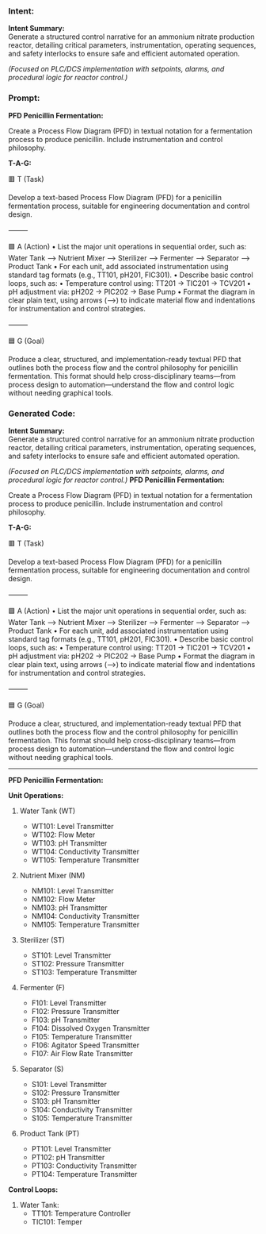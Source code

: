 ### Intent:
**Intent Summary:**  
Generate a structured control narrative for an ammonium nitrate production reactor, detailing critical parameters, instrumentation, operating sequences, and safety interlocks to ensure safe and efficient automated operation.  

*(Focused on PLC/DCS implementation with setpoints, alarms, and procedural logic for reactor control.)*

### Prompt:
**PFD Penicillin Fermentation:**

Create a Process Flow Diagram (PFD) in textual notation for a fermentation process to produce penicillin. Include instrumentation and control philosophy.


**T-A-G:**

🟥 T (Task)

Develop a text-based Process Flow Diagram (PFD) for a penicillin fermentation process, suitable for engineering documentation and control design.

⸻

🟩 A (Action)
	•	List the major unit operations in sequential order, such as:
Water Tank --> Nutrient Mixer --> Sterilizer --> Fermenter --> Separator --> Product Tank
	•	For each unit, add associated instrumentation using standard tag formats (e.g., TT101, pH201, FIC301).
	•	Describe basic control loops, such as:
	•	Temperature control using: TT201 → TIC201 → TCV201
	•	pH adjustment via: pH202 → PIC202 → Base Pump
	•	Format the diagram in clear plain text, using arrows (-->) to indicate material flow and indentations for instrumentation and control strategies.

⸻

🟦 G (Goal)

Produce a clear, structured, and implementation-ready textual PFD that outlines both the process flow and the control philosophy for penicillin fermentation. This format should help cross-disciplinary teams—from process design to automation—understand the flow and control logic without needing graphical tools.

### Generated Code:
**Intent Summary:**  
Generate a structured control narrative for an ammonium nitrate production reactor, detailing critical parameters, instrumentation, operating sequences, and safety interlocks to ensure safe and efficient automated operation.  

*(Focused on PLC/DCS implementation with setpoints, alarms, and procedural logic for reactor control.)*
**PFD Penicillin Fermentation:**

Create a Process Flow Diagram (PFD) in textual notation for a fermentation process to produce penicillin. Include instrumentation and control philosophy.


**T-A-G:**

🟥 T (Task)

Develop a text-based Process Flow Diagram (PFD) for a penicillin fermentation process, suitable for engineering documentation and control design.

⸻

🟩 A (Action)
	•	List the major unit operations in sequential order, such as:
Water Tank --> Nutrient Mixer --> Sterilizer --> Fermenter --> Separator --> Product Tank
	•	For each unit, add associated instrumentation using standard tag formats (e.g., TT101, pH201, FIC301).
	•	Describe basic control loops, such as:
	•	Temperature control using: TT201 → TIC201 → TCV201
	•	pH adjustment via: pH202 → PIC202 → Base Pump
	•	Format the diagram in clear plain text, using arrows (-->) to indicate material flow and indentations for instrumentation and control strategies.

⸻

🟦 G (Goal)

Produce a clear, structured, and implementation-ready textual PFD that outlines both the process flow and the control philosophy for penicillin fermentation. This format should help cross-disciplinary teams—from process design to automation—understand the flow and control logic without needing graphical tools.

---

**PFD Penicillin Fermentation:**

**Unit Operations:**

1. Water Tank (WT)
	* WT101: Level Transmitter
	* WT102: Flow Meter
	* WT103: pH Transmitter
	* WT104: Conductivity Transmitter
	* WT105: Temperature Transmitter

2. Nutrient Mixer (NM)
	* NM101: Level Transmitter
	* NM102: Flow Meter
	* NM103: pH Transmitter
	* NM104: Conductivity Transmitter
	* NM105: Temperature Transmitter

3. Sterilizer (ST)
	* ST101: Level Transmitter
	* ST102: Pressure Transmitter
	* ST103: Temperature Transmitter

4. Fermenter (F)
	* F101: Level Transmitter
	* F102: Pressure Transmitter
	* F103: pH Transmitter
	* F104: Dissolved Oxygen Transmitter
	* F105: Temperature Transmitter
	* F106: Agitator Speed Transmitter
	* F107: Air Flow Rate Transmitter

5. Separator (S)
	* S101: Level Transmitter
	* S102: Pressure Transmitter
	* S103: pH Transmitter
	* S104: Conductivity Transmitter
	* S105: Temperature Transmitter

6. Product Tank (PT)
	* PT101: Level Transmitter
	* PT102: pH Transmitter
	* PT103: Conductivity Transmitter
	* PT104: Temperature Transmitter

**Control Loops:**

1. Water Tank:
	* TT101: Temperature Controller
	* TIC101: Temper
